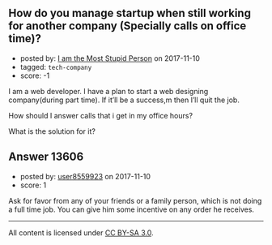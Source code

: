 ## How do you manage startup when still working for another company (Specially calls on office time)?

- posted by: [I am the Most Stupid Person](https://stackexchange.com/users/11242471/i-am-the-most-stupid-person) on 2017-11-10
- tagged: `tech-company`
- score: -1

I am a web developer. I have a plan to start a web designing company(during part time). If it’ll be a  success,m then I’ll quit the job.

How should I answer calls that i get in my office hours?

What is the solution for it?


## Answer 13606

- posted by: [user8559923](https://stackexchange.com/users/11691863/user8559923) on 2017-11-10
- score: 1

Ask for favor from any of your friends or a family person, which is not doing a full time job. You can give him some incentive on any order he receives. 



---

All content is licensed under [CC BY-SA 3.0](https://creativecommons.org/licenses/by-sa/3.0/).
